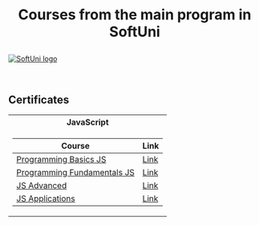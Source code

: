 # <p align="center"> Courses from the main program in SoftUni </p>

<a href="https://softuni.bg/trainings/courses" rel="Courses"> ![SoftUni logo][logo] </a>

[logo]: http://innovationstarterbox.bg/wp-content/uploads/2016/05/Softuni_logo_trasparent.png "Logo"

<br/>

<h2>Certificates</h2>

<table>

<tr> 
  <th>JavaScript</th>
</tr>

<td>

| **Course**                                                            | **Link**                                                   |
| --------------------------------------------------------------------- | ---------------------------------------------------------- |
<a href="https://softuni.bg/trainings/3751/programming-basics-with-javascript-june-2022" > Programming Basics JS </a> | <a href="https://softuni.bg/certificates/details/137449/3b42c97c">Link<a>
<a href="https://softuni.bg/trainings/3839/programming-fundamentals-with-javascript-september-2022" > Programming Fundamentals JS </a> | <a href="https://softuni.bg/certificates/details/151622/466419dc"> Link</a>
<a href="https://softuni.bg/trainings/3961/js-advanced-january-2023" > JS Advanced </a> | <a href="https://softuni.bg/certificates/details/160131/ffa3ce63"> Link</a>
<a href="https://softuni.bg/trainings/3962/js-applications-february-2023" > JS Applications </a> | <a href="https://softuni.bg/certificates/details/167792/56b02d53"> Link</a>

</td>

</table>

